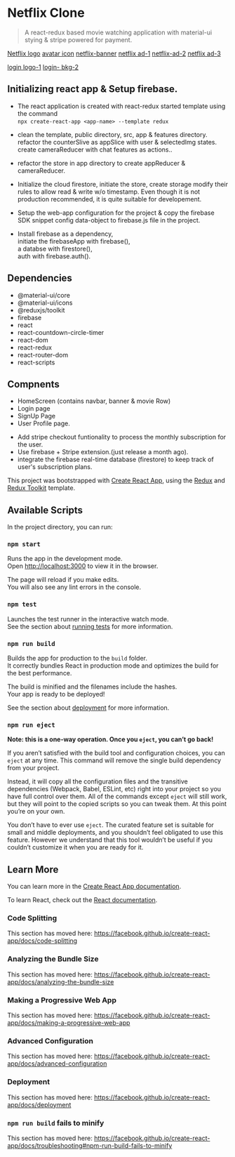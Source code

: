 # Netflix Clone

> A react-redux based movie watching application with material-ui stying & stripe powered for payment.

[Netflix logo](https://assets.stickpng.com/images/580b57fcd9996e24bc43c529.png)
[avatar icon](https://st2.depositphotos.com/1006318/5909/v/950/depositphotos_59095529-stock-illustration-profile-icon-male-avatar.jpg)
[netflix-banner](https://torranceca.files.wordpress.com/2019/10/netflix.jpg)
[netflix ad-1](https://assets.nflxext.com/ffe/siteui/acquisition/ourStory/fuji/desktop/mobile-0819.jpg)
[netflix-ad-2](https://assets.nflxext.com/ffe/siteui/acquisition/ourStory/fuji/desktop/device-pile-in.png)
[netflix ad-3](https://assets.nflxext.com/ffe/siteui/acquisition/ourStory/fuji/desktop/tv.png)

[login logo-1](https://assets.stickpng.com/images/580b57fcd9996e24bc43c529.png)
[login- bkg-2](https://assets.nflxext.com/ffe/siteui/vlv3/538717c0-f271-40e9-a99e-b07f9c521322/f9b1cff8-a8f6-4cdf-9e2c-dd2db524f710/DE-en-20210201-popsignuptwoweeks-perspective_alpha_website_medium.jpg)

## Initializing react app & Setup firebase.

- The react application is created with react-redux started template using the command<br /> `npx create-react-app <app-name> --template redux`

* clean the template, public directory, src, app & features directory. refactor the counterSlive as appSlice with user & selectedImg states. create cameraReducer with chat features as actions..
* refactor the store in app directory to create appReducer & cameraReducer.

* Initialize the cloud firestore, initiate the store, create storage modify their rules to allow read & write w/o timestamp. Even though it is not production recommended, it is quite suitable for developement.
* Setup the web-app configuration for the project & copy the firebase SDK snippet config data-object to firebase.js file in the project.<br />
* Install firebase as a dependency,<br /> initiate the firebaseApp with firebase(),<br /> a databse with firestore(),<br /> auth with firebase.auth().

## Dependencies

- @material-ui/core
- @material-ui/icons
- @reduxjs/toolkit
- firebase
- react
- react-countdown-circle-timer
- react-dom
- react-redux
- react-router-dom
- react-scripts

## Compnents

- HomeScreen (contains navbar, banner & movie Row)
- Login page
- SignUp Page
- User Profile page.

* Add stripe checkout funtionality to process the monthly subscription for the user.
* Use firebase + Stripe extension.(just release a month ago).
* integrate the firebase real-time database (firestore) to keep track of user's subscription plans.

This project was bootstrapped with [Create React App](https://github.com/facebook/create-react-app), using the [Redux](https://redux.js.org/) and [Redux Toolkit](https://redux-toolkit.js.org/) template.

## Available Scripts

In the project directory, you can run:

### `npm start`

Runs the app in the development mode.<br />
Open [http://localhost:3000](http://localhost:3000) to view it in the browser.

The page will reload if you make edits.<br />
You will also see any lint errors in the console.

### `npm test`

Launches the test runner in the interactive watch mode.<br />
See the section about [running tests](https://facebook.github.io/create-react-app/docs/running-tests) for more information.

### `npm run build`

Builds the app for production to the `build` folder.<br />
It correctly bundles React in production mode and optimizes the build for the best performance.

The build is minified and the filenames include the hashes.<br />
Your app is ready to be deployed!

See the section about [deployment](https://facebook.github.io/create-react-app/docs/deployment) for more information.

### `npm run eject`

**Note: this is a one-way operation. Once you `eject`, you can’t go back!**

If you aren’t satisfied with the build tool and configuration choices, you can `eject` at any time. This command will remove the single build dependency from your project.

Instead, it will copy all the configuration files and the transitive dependencies (Webpack, Babel, ESLint, etc) right into your project so you have full control over them. All of the commands except `eject` will still work, but they will point to the copied scripts so you can tweak them. At this point you’re on your own.

You don’t have to ever use `eject`. The curated feature set is suitable for small and middle deployments, and you shouldn’t feel obligated to use this feature. However we understand that this tool wouldn’t be useful if you couldn’t customize it when you are ready for it.

## Learn More

You can learn more in the [Create React App documentation](https://facebook.github.io/create-react-app/docs/getting-started).

To learn React, check out the [React documentation](https://reactjs.org/).

### Code Splitting

This section has moved here: https://facebook.github.io/create-react-app/docs/code-splitting

### Analyzing the Bundle Size

This section has moved here: https://facebook.github.io/create-react-app/docs/analyzing-the-bundle-size

### Making a Progressive Web App

This section has moved here: https://facebook.github.io/create-react-app/docs/making-a-progressive-web-app

### Advanced Configuration

This section has moved here: https://facebook.github.io/create-react-app/docs/advanced-configuration

### Deployment

This section has moved here: https://facebook.github.io/create-react-app/docs/deployment

### `npm run build` fails to minify

This section has moved here: https://facebook.github.io/create-react-app/docs/troubleshooting#npm-run-build-fails-to-minify

